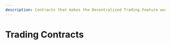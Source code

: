 ```yaml
---
description: Contracts that makes the Decentralized Trading Feature works
---
```


# Trading Contracts

